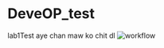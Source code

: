 # DeveOP_test
lab1Test
aye chan maw ko chit dl
![workflow](https://github.com/<UserName>/<RepositoryName>/actions/workflows/main.yml/badge.svg)


